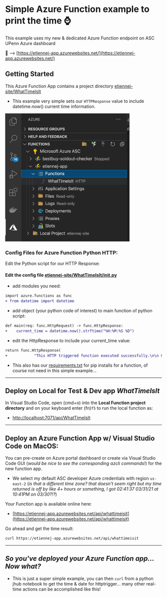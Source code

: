 # Simple Azure Function example to print the time ⌚

This example uses my new & dedicated Azure Function endpoint on ASC UPenn Azure dashboard 

🚀 --> [https://etiennej-app.azurewebsites.net/](https://etiennej-app.azurewebsites.net/) 

## Getting Started

This Azure Function App contains a project directory [etiennej-site/WhatTimeIsIt](./WhatTimeIsIt)
- This example very simple sets our `HTTPResponse` value to include datetime.now() current time information.

<img width='400' src='./img/app_vscode_screenshot.png'/> 


### Config Files for Azure Function Python HTTP:

Edit the Python script for our HTTP Response:

#### Edit the config file [etiennej-site/WhatTimeIsIt/__init__.py](./WhatTimeIsIt/__init__.py)


- add modules you need:

``` diff
import azure.functions as func
+ from datetime import datetime
```

- add object (your python code of interest) to main function of python script:

``` diff
def main(req: func.HttpRequest) -> func.HttpResponse:
+    current_time = datetime.now().strftime("%H:%M:%S %D")
```

- edit the HttpResponse to include your current_time value:

``` diff
return func.HttpResponse(
+            "This HTTP triggered function executed successfully.\n\n Current time of http trigger --> {}.".format(current_time),
```

- This also has our [requirements.txt](./etiennej-site/requirements.txt) for pip installs for a function, of course not need in this simple example...

______


## Deploy on Local for Test & Dev app *WhatTimeIsIt*

In Visual Studio Code, open (cmd+o) into the **Local Function project directory** and on your keyboard enter (fn)`f5` to run the local function as:

- [http://localhost:7071/api/WhatTimeIsIt](http://localhost:7071/api/WhatTimeIsIt)


_____

## Deploy an Azure Function App w/ Visual Studio Code on MacOS:

You can pre-create on Azure portal dashboard or create via Visual Studio Code GUI (*would be nice to see the corresponding azcli commands!*) for the new function app. 

- We select my default ASC developer Azure credentials with region `us-east-2` (*is that a different time zone? that doesn't seem right but my time returned is off by like 4+ hours or something, I got 02:41:37 03/31/21 at 10:41PM on 03/30?!?*)

Your Function app is available online here: 

- [https://etiennej-app.azurewebsites.net/api/whattimeisit](https://etiennej-app.azurewebsites.net/api/whattimeisit)

Go ahead and get the time result:

``` bash
curl https://etiennej-app.azurewebsites.net/api/whattimeisit
```

______ 

## *So you've deployed your Azure Function app... Now what?*

- This is just a super simple example, you can then `curl` from a python jhub notebook to get the time & date for httptrigger... many other real-time actions can be accomplished like this!

